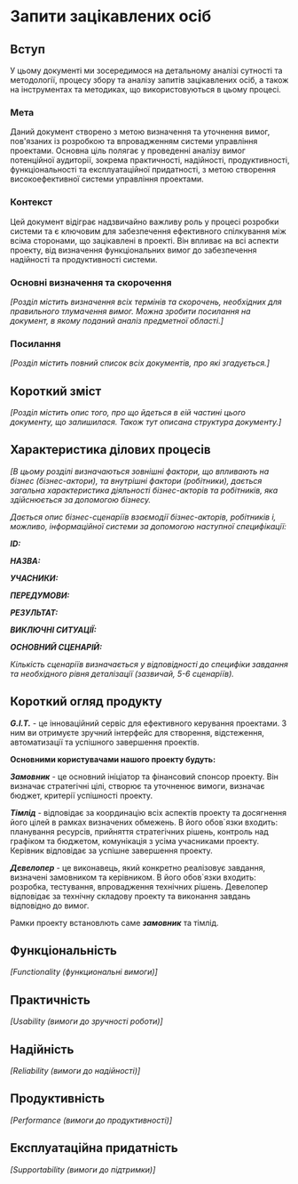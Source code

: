# Запити зацікавлених осіб

## Вступ

У цьому документі ми зосередимося на детальному аналізі сутності та методології, процесу збору та аналізу запитів зацікавлених осіб, а також на інструментах та методиках, що використовуються в цьому процесі.

### Мета

Даний документ створено з метою визначення та уточнення вимог, пов'язаних із розробкою та впровадженням системи управління проектами. Основна ціль полягає у проведенні аналізу вимог потенційної аудиторії, зокрема практичності, надійності, продуктивності, функціональності та експлуатаційної придатності, з метою створення високоефективної системи управління проектами.

### Контекст

Цей документ відіграє надзвичайно важливу роль у процесі розробки системи та є ключовим для забезпечення ефективного спілкування між всіма сторонами, що зацікавлені в проекті. Він впливає на всі аспекти проекту, від визначення функціональних вимог до забезпечення надійності та продуктивності системи.


### Основні визначення та скорочення

*[Розділ містить визначення всіх термінів та скорочень, необхідних для правильного
тлумачення вимог. Можна зробити посилання на документ, в якому поданий аналіз предметної області.]*


### Посилання

*[Розділ містить повний список всіх документів, про які згадується.]*


## Короткий зміст

*[Розділ містить опис того, про що йдеться в еій частині цього документу, що залишилася. 
Також тут описана структура документу.]*

## Характеристика ділових процесів

*[В цьому розділі визначаються зовнішні фактори, що впливають на бізнес (бізнес-актори), 
та внутрішні фактори (робітники), дається загальна характеристика діяльності бізнес-акторів 
та робітників, яка здійснюється за допомогою бізнесу.*

*Дається опис бізнес-сценаріїв взаємодії бізнес-акторів, робітників і, можливо, інформаційної системи за допомогою наступної
специфікації:*

   
***ID:***
    
***НАЗВА:***
    
***УЧАСНИКИ:***

***ПЕРЕДУМОВИ:***

***РЕЗУЛЬТАТ:***

***ВИКЛЮЧНІ СИТУАЦІЇ:***

***ОСНОВНИЙ СЦЕНАРІЙ:***

*Кількість сценаріїв визначається у відповідності до специфіки завдання та необхідного 
рівня деталізації (зазвичай, 5-6 сценаріїв).*

## Короткий огляд продукту

***G.I.T.*** - це інноваційний сервіс для ефективного керування проектами. З ним ви отримуєте зручний інтерфейс для створення, відстеження, автоматизації та успішного завершення проектів.

**Основними користувачами нашого проекту будуть:**

***Замовник*** - це основний ініціатор та фінансовий спонсор проекту. Він визначає стратегічні цілі, створює та уточненює вимоги, визначає бюджет, критерії успішності проекту.

***Тімлід*** - відповідає за координацію всіх аспектів проекту та досягнення його цілей в рамках визначених обмежень. В його обов`язки входить: планування ресурсів, прийняття стратегічних рішень, контроль над графіком та бюджетом, комунікація з усіма учасниками проекту. Керівник відповідає за успішне завершення проекту.

***Девелопер*** - це виконавець, який конкретно реалізовує завдання, визначені замовником та керівником. В його обов`язки входить: розробка, тестування, впровадження технічних рішень. Девелопер відповідає за технічну складову проекту та виконання завдань відповідно до вимог.

Рамки проекту встановлють саме ***замовник*** та тімлід.

## Функціональність

*[Functionality (функциональні вимоги)]*

## Практичність

*[Usability (вимоги до зручності роботи)]*

## Надійність

*[Reliability (вимоги до надійності)]*

## Продуктивність

*[Performance (вимоги до продуктивності)]*

## Експлуатаційна придатність

*[Supportability (вимоги до підтримки)]*

